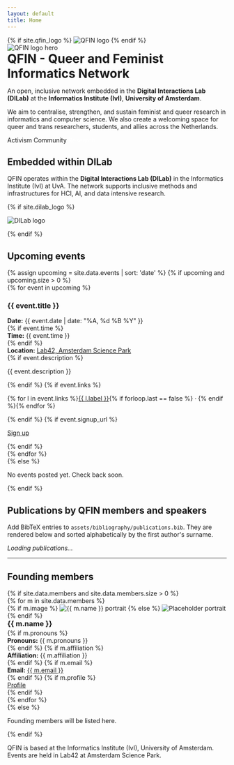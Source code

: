 ```yaml
---
layout: default
title: Home
---
```


<link rel="stylesheet" href="{{ '/assets/css/custom.css' | relative_url }}">

<script src="{{ '/assets/js/bibtex.js' | relative_url }}"></script>

<div class="qfin-wrap">

  <div class="qfin-hero">
    {% if site.qfin_logo %}
      <img src="{{ site.qfin_logo | relative_url }}" alt="QFIN logo">
    {% endif %}
    <div>
      
<div class="qfin-hero-banner">
  <img src="{{ '/assets/images/qfin-logo-hero.png' | relative_url }}" alt="QFIN logo hero">
</div>
<h1 class="trans-title" style="margin:0;">QFIN - Queer and Feminist Informatics Network</h1>
      <p class="qfin-tagline">
        An open, inclusive network embedded in the <strong>Digital Interactions Lab (DILab)</strong> at the
        <strong>Informatics Institute (IvI)</strong>, <strong>University of Amsterdam</strong>.
      </p>
      <p class="qfin-subtle">
        We aim to centralise, strengthen, and sustain feminist and queer research in informatics and computer science.
        We also create a welcoming space for queer and trans researchers, students, and allies across the Netherlands.
      </p>
      <span class="badge" style="border-color:var(--pink); color:var(--pink);">Activism</span>
      <span class="badge" style="border-color:var(--blue); color:var(--blue);">Community</span>
      <span class="badge" style="border-color:#fff; color:#fff;">Research</span>
    </div>
  </div>

  <div class="qfin-section">
    <h2>Embedded within DILab</h2>
    <p class="qfin-subtle">
      QFIN operates within the <strong>Digital Interactions Lab (DILab)</strong> in the Informatics Institute (IvI) at UvA.
      The network supports inclusive methods and infrastructures for HCI, AI, and data intensive research.
    </p>
    {% if site.dilab_logo %}
      <p><img src="{{ site.dilab_logo | relative_url }}" alt="DILab logo" style="max-height:60px;"></p>
    {% endif %}
  </div>

  <div class="qfin-section">
    <h2>Upcoming events</h2>
    {% assign upcoming = site.data.events | sort: 'date' %}
    {% if upcoming and upcoming.size > 0 %}
      <div class="qfin-grid">
        {% for event in upcoming %}
          <div class="qfin-card">
            <h3>{{ event.title }}</h3>
            <div class="qfin-meta"><strong>Date:</strong> {{ event.date | date: "%A, %d %B %Y" }}</div>
            {% if event.time %}<div class="qfin-meta"><strong>Time:</strong> {{ event.time }}</div>{% endif %}
            <div class="qfin-meta"><strong>Location:</strong> <a href="https://lab42.uva.nl/" target="_blank" rel="noopener">Lab42, Amsterdam Science Park</a></div>
            {% if event.description %}<p class="qfin-desc">{{ event.description }}</p>{% endif %}
            {% if event.links %}
              <p class="qfin-small">
                {% for l in event.links %}<a href="{{ l.url }}" target="_blank" rel="noopener">{{ l.label }}</a>{% if forloop.last == false %} · {% endif %}{% endfor %}
              </p>
            {% endif %}
            {% if event.signup_url %}
              <p><a class="qfin-btn" href="{{ event.signup_url }}" target="_blank" rel="noopener">Sign up</a></p>
            {% endif %}
          </div>
        {% endfor %}
      </div>
    {% else %}
      <p class="qfin-subtle">No events posted yet. Check back soon.</p>
    {% endif %}
  </div>

  <div class="qfin-section">
    <h2>Publications by QFIN members and speakers</h2>
    <p class="qfin-subtle">Add BibTeX entries to <code>assets/bibliography/publications.bib</code>. They are rendered below and sorted alphabetically by the first author's surname.</p>
    <div id="pub-container"><em class="qfin-subtle">Loading publications...</em></div>
    <script>
      document.addEventListener('DOMContentLoaded', function(){
        renderPublications("{{ '/assets/bibliography/publications.bib' | relative_url }}", "pub-container");
      });
    </script>
  </div>

  <hr class="qfin-hr" />

  <div class="qfin-section">
    <h2>Founding members</h2>
    {% if site.data.members and site.data.members.size > 0 %}
      <div class="qfin-grid">
        {% for m in site.data.members %}
          <div class="qfin-card qfin-member">
            {% if m.image %}
              <img src="{{ m.image | relative_url }}" alt="{{ m.name }} portrait">
            {% else %}
              <img src="https://via.placeholder.com/84" alt="Placeholder portrait">
            {% endif %}
            <div>
              <h3 style="margin:0 0 0.2rem 0;">{{ m.name }}</h3>
              {% if m.pronouns %}<div class="qfin-small"><strong>Pronouns:</strong> {{ m.pronouns }}</div>{% endif %}
              {% if m.affiliation %}<div class="qfin-small"><strong>Affiliation:</strong> {{ m.affiliation }}</div>{% endif %}
              {% if m.email %}<div class="qfin-small"><strong>Email:</strong> <a href="mailto:{{ m.email }}">{{ m.email }}</a></div>{% endif %}
              {% if m.profile %}<div class="qfin-small"><a href="{{ m.profile }}" target="_blank" rel="noopener">Profile</a></div>{% endif %}
            </div>
          </div>
        {% endfor %}
      </div>
    {% else %}
      <p class="qfin-subtle">Founding members will be listed here.</p>
    {% endif %}
  </div>

  <p class="footer-note">QFIN is based at the Informatics Institute (IvI), University of Amsterdam. Events are held in Lab42 at Amsterdam Science Park.</p>

</div>
